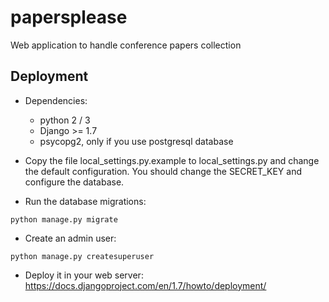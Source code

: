 # papersplease
Web application to handle conference papers collection

## Deployment

 * Dependencies:
    * python 2 / 3
    * Django >= 1.7
    * psycopg2, only if you use postgresql database

 * Copy the file local\_settings.py.example to local\_settings.py and
   change the default configuration. You should change the SECRET\_KEY and
   configure the database.

 * Run the database migrations:
```
python manage.py migrate
```

 * Create an admin user:
```
python manage.py createsuperuser
```

 * Deploy it in your web server: https://docs.djangoproject.com/en/1.7/howto/deployment/
